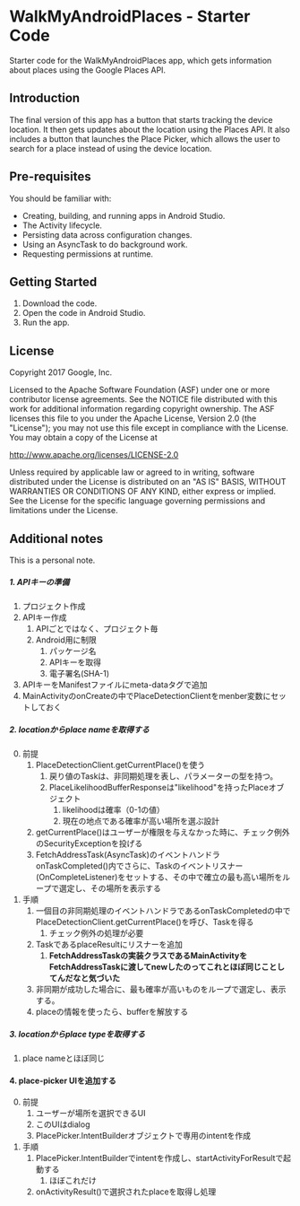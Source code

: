 WalkMyAndroidPlaces - Starter Code
=============================

Starter code for the WalkMyAndroidPlaces app, which gets information about
places using the Google Places API.

Introduction
------------
The final version of this app has a button that starts tracking the device
location. It then gets updates about the location using the Places API. It also
includes a button that launches the Place Picker, which allows the user to
search for a place instead of using the device location.

Pre-requisites
--------------

You should be familiar with:
- Creating, building, and running apps in Android Studio.
- The Activity lifecycle.
- Persisting data across configuration changes.
- Using an AsyncTask to do background work.
- Requesting permissions at runtime.


Getting Started
---------------

1. Download the code.
2. Open the code in Android Studio.
3. Run the app.

License
-------

Copyright 2017 Google, Inc.

Licensed to the Apache Software Foundation (ASF) under one or more contributor
license agreements.  See the NOTICE file distributed with this work for
additional information regarding copyright ownership.  The ASF licenses this
file to you under the Apache License, Version 2.0 (the "License"); you may not
use this file except in compliance with the License.  You may obtain a copy of
the License at

  http://www.apache.org/licenses/LICENSE-2.0

Unless required by applicable law or agreed to in writing, software
distributed under the License is distributed on an "AS IS" BASIS, WITHOUT
WARRANTIES OR CONDITIONS OF ANY KIND, either express or implied.  See the
License for the specific language governing permissions and limitations under
the License.

Additional notes
-------

This is a personal note.

##### 1. APIキーの準備
1. プロジェクト作成
2. APIキー作成
    1. APIごとではなく、プロジェクト毎
    2. Android用に制限
        1. パッケージ名
        1. APIキーを取得
        2. 電子署名(SHA-1)
2. APIキーをManifestファイルにmeta-dataタグで追加
3. MainActivityのonCreateの中でPlaceDetectionClientをmenber変数にセットしておく

##### 2. locationからplace nameを取得する
0. 前提
    1. PlaceDetectionClient.getCurrentPlace()を使う
        1. 戻り値のTaskは、非同期処理を表し、パラメーターの型を持つ。
        1. PlaceLikelihoodBufferResponseは"likelihood"を持ったPlaceオブジェクト
            1. likelihoodは確率（0-1の値）
            1. 現在の地点である確率が高い場所を選ぶ設計
    2. getCurrentPlace()はユーザーが権限を与えなかった時に、チェック例外のSecurityExceptionを投げる
    3.  FetchAddressTask(AsyncTask)のイベントハンドラonTaskCompleted()内でさらに、Taskのイベントリスナー(OnCompleteListener)をセットする、その中で確立の最も高い場所をループで選定し、その場所を表示する
1. 手順
    1. 一個目の非同期処理のイベントハンドラであるonTaskCompletedの中でPlaceDetectionClient.getCurrentPlace()を呼び、Taskを得る
        1. チェック例外の処理が必要
    2. TaskであるplaceResultにリスナーを追加
        1. **FetchAddressTaskの実装クラスであるMainActivityをFetchAddressTaskに渡してnewしたのってこれとほぼ同じことしてんだなと気づいた**
    3. 非同期が成功した場合に、最も確率が高いものをループで選定し、表示する。
    4. placeの情報を使ったら、bufferを解放する

##### 3. locationからplace typeを取得する
1. place nameとほぼ同じ

#### 4. place-picker UIを追加する
0. 前提
    1. ユーザーが場所を選択できるUI
    2. このUIはdialog
    3. PlacePicker.IntentBuilderオブジェクトで専用のintentを作成
1. 手順
    1. PlacePicker.IntentBuilderでintentを作成し、startActivityForResultで起動する
        1. ほぼこれだけ
    2. onActivityResult()で選択されたplaceを取得し処理